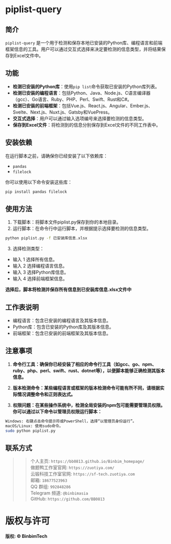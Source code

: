 # piplist-query

## 简介
`piplist-query` 是一个用于检测和保存本地已安装的Python库、编程语言和前端框架信息的工具。用户可以通过交互式选择来决定要检测的信息类型，并将结果保存到Excel文件中。

## 功能
- **检测已安装的Python库**：使用`pip list`命令获取已安装的Python库列表。
- **检测已安装的编程语言**：包括Python、Java、Node.js、C语言编译器（gcc）、Go语言、Ruby、PHP、Perl、Swift、Rust和C#。
- **检测已安装的前端框架**：包括Vue.js、React.js、Angular、Ember.js、Svelte、Next.js、Nuxt.js、Gatsby和VuePress。
- **交互式选择**：用户可以通过输入选项编号来选择要检测的信息类型。
- **保存到Excel文件**：将检测到的信息分别保存到Excel文件的不同工作表中。

## 安装依赖
在运行脚本之前，请确保你已经安装了以下依赖库：
- `pandas`
- `filelock`

你可以使用以下命令安装这些库：
```bash
pip install pandas filelock
```

## 使用方法
1. 下载脚本：将脚本文件piplist.py保存到你的本地目录。
2. 运行脚本：在命令行中运行脚本，并根据提示选择要检测的信息类型。
```bash
python piplist.py -f 已安装库信息.xlsx
```
3. 选择检测类型：
- 输入 1 选择所有信息。
- 输入 2 选择编程语言信息。
- 输入 3 选择Python库信息。
- 输入 4 选择前端框架信息。

**选择后，脚本将检测并保存所有信息到已安装库信息.xlsx文件中**

## 工作表说明
- 编程语言：包含已安装的编程语言及其版本信息。
- Python库：包含已安装的Python库及其版本信息。
- 前端框架：包含已安装的前端框架及其版本信息。

## 注意事项
1. **命令行工具：确保你已经安装了相应的命令行工具（如gcc、go、npm、ruby、php、perl、swift、rust、dotnet等），以便脚本能够正确检测其版本信息。**

2. **版本检测命令：某些编程语言或框架的版本检测命令可能有所不同，请根据实际情况调整命令和正则表达式。**

3. **权限问题：在某些操作系统中，检测全局安装的npm包可能需要管理员权限。你可以通过以下命令以管理员权限运行脚本：**
```bash
Windows: 右键点击命令提示符或PowerShell，选择“以管理员身份运行”。
macOS/Linux: 使用sudo命令。
sudo python piplist.py
```

## 联系方式
>> 个人主页: `https://bb0813.github.io/Binbim_homepage/`  
>> 做题鸭工作室官网: `https://zuotiya.com/`  
>> 云锻科技工作室官网: `https://sf-tech.zuotiya.com`  
>> 邮箱: `18677523963`  
>> QQ 群组: `992848286`  
>> Telegram 频道: `@binbimasia`  
>> GitHub: `https://github.com/BB0813`  

# 版权与许可
**版权: © BinbimTech**
